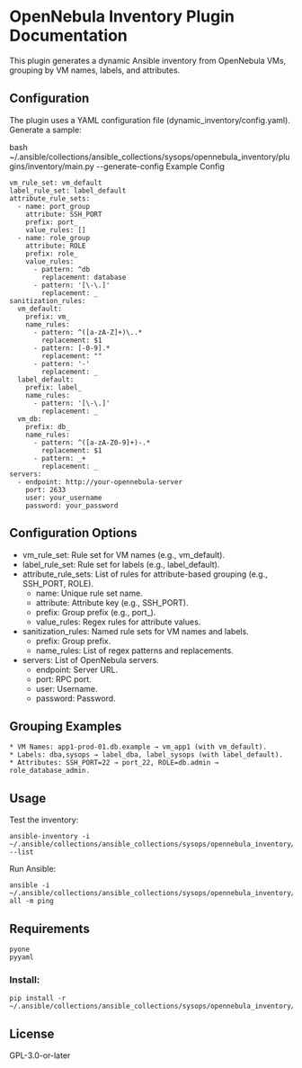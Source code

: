 # OpenNebula Inventory Plugin Documentation
This plugin generates a dynamic Ansible inventory from OpenNebula VMs, grouping by VM names, labels, and attributes.

## Configuration
The plugin uses a YAML configuration file (dynamic_inventory/config.yaml). Generate a sample:

bash
~/.ansible/collections/ansible_collections/sysops/opennebula_inventory/plugins/inventory/main.py --generate-config
Example Config
```
vm_rule_set: vm_default
label_rule_set: label_default
attribute_rule_sets:
  - name: port_group
    attribute: SSH_PORT
    prefix: port_
    value_rules: []
  - name: role_group
    attribute: ROLE
    prefix: role_
    value_rules:
      - pattern: ^db
        replacement: database
      - pattern: '[\-\.]'
        replacement: _
sanitization_rules:
  vm_default:
    prefix: vm_
    name_rules:
      - pattern: ^([a-zA-Z]+)\..*
        replacement: $1
      - pattern: [-0-9].*
        replacement: ""
      - pattern: '-'
        replacement: _
  label_default:
    prefix: label_
    name_rules:
      - pattern: '[\-\.]'
        replacement: _
  vm_db:
    prefix: db_
    name_rules:
      - pattern: ^([a-zA-Z0-9]+)-.*
        replacement: $1
      - pattern: _+
        replacement: _
servers:
  - endpoint: http://your-opennebula-server
    port: 2633
    user: your_username
    password: your_password
```
## Configuration Options
* vm_rule_set: Rule set for VM names (e.g., vm_default).
* label_rule_set: Rule set for labels (e.g., label_default).
* attribute_rule_sets: List of rules for attribute-based grouping (e.g., SSH_PORT, ROLE).
    * name: Unique rule set name.
    * attribute: Attribute key (e.g., SSH_PORT).
    * prefix: Group prefix (e.g., port_).
    * value_rules: Regex rules for attribute values.
* sanitization_rules: Named rule sets for VM names and labels.
    * prefix: Group prefix.
    * name_rules: List of regex patterns and replacements.
* servers: List of OpenNebula servers.
    * endpoint: Server URL.
    * port: RPC port.
    * user: Username.
    * password: Password.
## Grouping Examples
    * VM Names: app1-prod-01.db.example → vm_app1 (with vm_default).
    * Labels: dba,sysops → label_dba, label_sysops (with label_default).
    * Attributes: SSH_PORT=22 → port_22, ROLE=db.admin → role_database_admin.
## Usage
Test the inventory:
```
ansible-inventory -i ~/.ansible/collections/ansible_collections/sysops/opennebula_inventory/plugins/inventory/main.py --list
```
Run Ansible:
```
ansible -i ~/.ansible/collections/ansible_collections/sysops/opennebula_inventory/plugins/inventory/main.py all -m ping
```
## Requirements
```
pyone
pyyaml
```
### Install:

```
pip install -r ~/.ansible/collections/ansible_collections/sysops/opennebula_inventory/requirements.txt
```
## License
GPL-3.0-or-later
